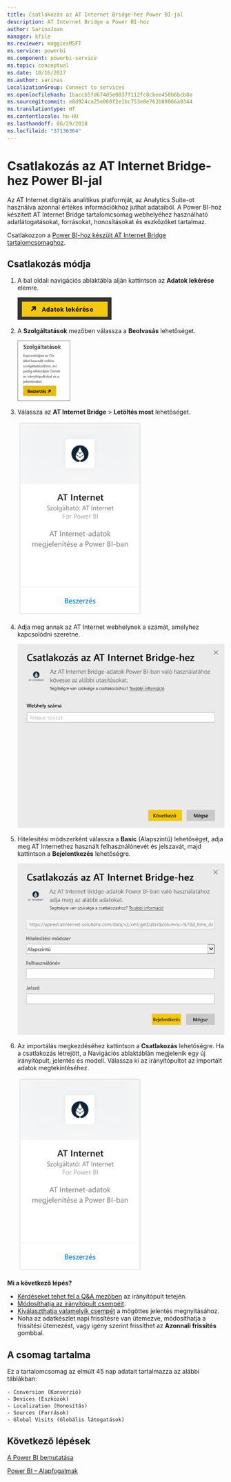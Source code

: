 ```yaml
---
title: Csatlakozás az AT Internet Bridge-hez Power BI-jal
description: AT Internet Bridge a Power BI-hoz
author: SarinaJoan
manager: kfile
ms.reviewer: maggiesMSFT
ms.service: powerbi
ms.component: powerbi-service
ms.topic: conceptual
ms.date: 10/16/2017
ms.author: sarinas
LocalizationGroup: Connect to services
ms.openlocfilehash: 1baccb5fd674d5e0037f112fc8cbee450b6bcb8a
ms.sourcegitcommit: e8d924ca25e060f2e1bc753e8e762b88066a0344
ms.translationtype: HT
ms.contentlocale: hu-HU
ms.lasthandoff: 06/29/2018
ms.locfileid: "37136364"
---
```

# <a name="connect-to-at-internet-bridge-with-power-bi"></a>Csatlakozás az AT Internet Bridge-hez Power BI-jal
Az AT Internet digitális analitikus platformját, az Analytics Suite-ot használva azonnal értékes információkhoz juthat adataiból. A Power BI-hoz készített AT Internet Bridge tartalomcsomag webhelyéhez használható adatlátogatásokat, forrásokat, honosításokat és eszközöket tartalmaz.

Csatlakozzon a [Power BI-hoz készült AT Internet Bridge tartalomcsomaghoz](https://app.powerbi.com/getdata/services/at-internet-bridge).

## <a name="how-to-connect"></a>Csatlakozás módja
1. A bal oldali navigációs ablaktábla alján kattintson az **Adatok lekérése** elemre.
   
   ![](media/service-connect-to-at-internet/pbi_getdata.png) 
2. A **Szolgáltatások** mezőben válassza a **Beolvasás** lehetőséget.
   
   ![](media/service-connect-to-at-internet/pbi_getservices.png) 
3. Válassza az **AT Internet Bridge** \> **Letöltés most** lehetőséget.
   
   ![](media/service-connect-to-at-internet/atinternet.png)
4. Adja meg annak az AT Internet webhelynek a számát, amelyhez kapcsolódni szeretne.
   
   ![](media/service-connect-to-at-internet/params.png)
5. Hitelesítési módszerként válassza a **Basic** (Alapszintű) lehetőséget, adja meg AT Internethez használt felhasználónevét és jelszavát, majd kattintson a **Bejelentkezés** lehetőségre.
   
   ![](media/service-connect-to-at-internet/creds.png)
6. Az importálás megkezdéséhez kattintson a **Csatlakozás** lehetőségre. Ha a csatlakozás létrejött, a Navigációs ablaktáblán megjelenik egy új irányítópult, jelentés és modell. Válassza ki az irányítópultot az importált adatok megtekintéséhez.
   
    ![](media/service-connect-to-at-internet/atinternet.png)

**Mi a következő lépés?**

* [Kérdéseket tehet fel a Q&A mezőben](power-bi-q-and-a.md) az irányítópult tetején.
* [Módosíthatja az irányítópult csempéit](service-dashboard-edit-tile.md).
* [Kiválaszthatja valamelyik csempét](service-dashboard-tiles.md) a mögöttes jelentés megnyitásához.
* Noha az adatkészlet napi frissítésre van ütemezve, módosíthatja a frissítési ütemezést, vagy igény szerint frissíthet az **Azonnali frissítés** gombbal.

## <a name="whats-included"></a>A csomag tartalma
Ez a tartalomcsomag az elmúlt 45 nap adatait tartalmazza az alábbi táblákban:  

    - Conversion (Konverzió)  
    - Devices (Eszközök)  
    - Localization (Honosítás)  
    - Sources (Források)  
    - Global Visits (Globális látogatások)  

## <a name="next-steps"></a>Következő lépések
[A Power BI bemutatása](power-bi-overview.md)

[Power BI – Alapfogalmak](service-basic-concepts.md)

